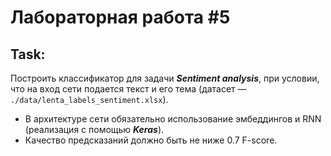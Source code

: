 # Лабораторная работа #5

## Task:
Построить классификатор для задачи ***Sentiment analysis***, при условии, что на вход сети подается текст и его тема (датасет — `./data/lenta_labels_sentiment.xlsx`).
* В архитектуре сети обязательно использование эмбеддингов и RNN (реализация с помощью ***Keras***).
* Качество предсказаний должно быть не ниже 0.7 F-score.

